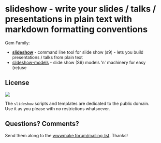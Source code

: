 # slideshow -  write your slides / talks / presentations in plain text with markdown formatting conventions

Gem Family:

- [**slideshow**](slideshow) - command line tool for slide show (s9) - lets you build presentations / talks from plain text
- [slideshow-models](slideshow-models) - slide show (S9) models 'n' machinery for easy (re)use



## License

![](https://publicdomainworks.github.io/buttons/zero88x31.png)

The `slideshow` scripts and templates are dedicated to the public domain.
Use it as you please with no restrictions whatsoever.

## Questions? Comments?

Send them along to the [wwwmake forum/mailing list](http://groups.google.com/group/wwwmake).
Thanks!
